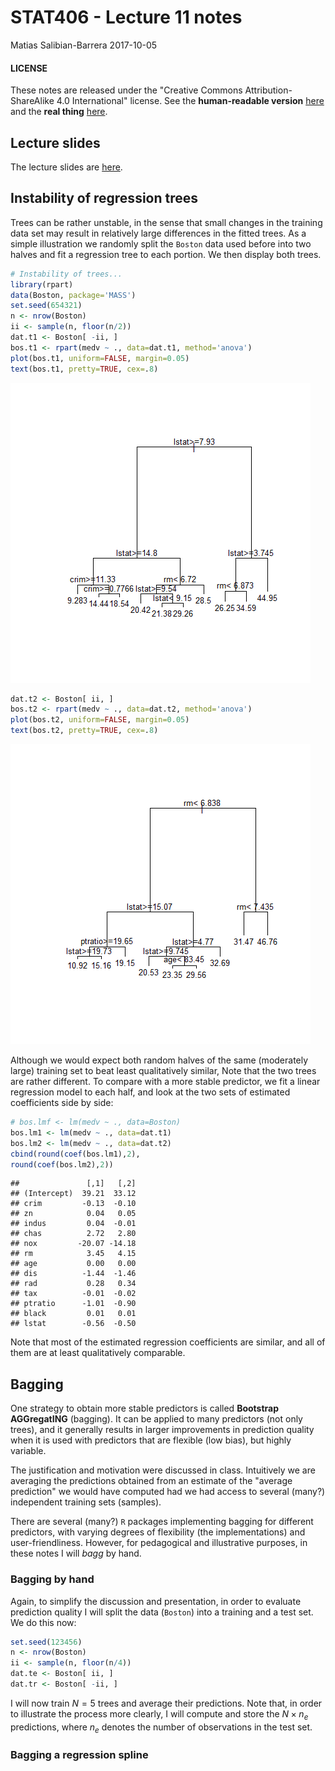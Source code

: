 STAT406 - Lecture 11 notes
================
Matias Salibian-Barrera
2017-10-05

#### LICENSE

These notes are released under the "Creative Commons Attribution-ShareAlike 4.0 International" license. See the **human-readable version** [here](https://creativecommons.org/licenses/by-sa/4.0/) and the **real thing** [here](https://creativecommons.org/licenses/by-sa/4.0/legalcode).

Lecture slides
--------------

The lecture slides are [here](STAT406-17-lecture-11-preliminary.pdf).

Instability of regression trees
-------------------------------

Trees can be rather unstable, in the sense that small changes in the training data set may result in relatively large differences in the fitted trees. As a simple illustration we randomly split the `Boston` data used before into two halves and fit a regression tree to each portion. We then display both trees.

``` r
# Instability of trees...
library(rpart)
data(Boston, package='MASS')
set.seed(654321)
n <- nrow(Boston)
ii <- sample(n, floor(n/2))
dat.t1 <- Boston[ -ii, ]
bos.t1 <- rpart(medv ~ ., data=dat.t1, method='anova')
plot(bos.t1, uniform=FALSE, margin=0.05)
text(bos.t1, pretty=TRUE, cex=.8)
```

![](README_files/figure-markdown_github-ascii_identifiers/inst1-1.png)

``` r
dat.t2 <- Boston[ ii, ]
bos.t2 <- rpart(medv ~ ., data=dat.t2, method='anova')
plot(bos.t2, uniform=FALSE, margin=0.05)
text(bos.t2, pretty=TRUE, cex=.8)
```

![](README_files/figure-markdown_github-ascii_identifiers/inst2-1.png)

Although we would expect both random halves of the same (moderately large) training set to beat least qualitatively similar, Note that the two trees are rather different. To compare with a more stable predictor, we fit a linear regression model to each half, and look at the two sets of estimated coefficients side by side:

``` r
# bos.lmf <- lm(medv ~ ., data=Boston)
bos.lm1 <- lm(medv ~ ., data=dat.t1)
bos.lm2 <- lm(medv ~ ., data=dat.t2)
cbind(round(coef(bos.lm1),2),
round(coef(bos.lm2),2))
```

    ##               [,1]   [,2]
    ## (Intercept)  39.21  33.12
    ## crim         -0.13  -0.10
    ## zn            0.04   0.05
    ## indus         0.04  -0.01
    ## chas          2.72   2.80
    ## nox         -20.07 -14.18
    ## rm            3.45   4.15
    ## age           0.00   0.00
    ## dis          -1.44  -1.46
    ## rad           0.28   0.34
    ## tax          -0.01  -0.02
    ## ptratio      -1.01  -0.90
    ## black         0.01   0.01
    ## lstat        -0.56  -0.50

Note that most of the estimated regression coefficients are similar, and all of them are at least qualitatively comparable.

Bagging
-------

One strategy to obtain more stable predictors is called **Bootstrap AGGregatING** (bagging). It can be applied to many predictors (not only trees), and it generally results in larger improvements in prediction quality when it is used with predictors that are flexible (low bias), but highly variable.

The justification and motivation were discussed in class. Intuitively we are averaging the predictions obtained from an estimate of the "average prediction" we would have computed had we had access to several (many?) independent training sets (samples).

There are several (many?) `R` packages implementing bagging for different predictors, with varying degrees of flexibility (the implementations) and user-friendliness. However, for pedagogical and illustrative purposes, in these notes I will *bagg* by hand.

### Bagging by hand

Again, to simplify the discussion and presentation, in order to evaluate prediction quality I will split the data (`Boston`) into a training and a test set. We do this now:

``` r
set.seed(123456)
n <- nrow(Boston)
ii <- sample(n, floor(n/4))
dat.te <- Boston[ ii, ]
dat.tr <- Boston[ -ii, ]
```

I will now train *N* = 5 trees and average their predictions. Note that, in order to illustrate the process more clearly, I will compute and store the *N* × *n*<sub>*e*</sub> predictions, where *n*<sub>*e*</sub> denotes the number of observations in the test set.

<!-- myc <- tree.control(nobs=nrow(dat.tr), mincut=1, minsize=2,  -->
<!--                     mindev=1e-5) -->
<!-- N <- 5 # 5 500 2000 5000 all improve, but less each time -->
<!-- # [1] 13.89539, [1] 12.08049, [1] 11.87869, [1] 11.77328 -->
<!-- myps <- matrix(NA, nrow(dat.te), N) -->
<!-- n.tr <- nrow(dat.tr) -->
<!-- set.seed(123456) -->
<!-- for(j in 1:N) { -->
<!--   ii <- sample(n.tr, replace=TRUE) -->
<!--   tmp <- tree(medv ~ ., data=dat.tr[ii,], split='deviance', -->
<!--                     control=myc) -->
<!--   myps[,j] <- predict(tmp, newdata=dat.te, type='vector') -->
<!-- } -->
<!-- pr.ba <- rowMeans(myps) -->
<!-- mean((dat.te$medv - pr.ba)^2) -->
### Bagging a regression spline

<!-- data(lidar, package='SemiPar') -->
<!-- plot(logratio~range, data=lidar, pch=19, col='gray', cex=2.5) -->
<!-- # split in training and testing  -->
<!-- set.seed(123456)  -->
<!-- n <- nrow(lidar) -->
<!-- ii <- sample(n, floor(n/5)) -->
<!-- lid.te <- lidar[ ii, ] -->
<!-- lid.tr <- lidar[ -ii, ] -->
<!-- bound <- c(min(lidar$range), max(lidar$range)) -->
<!-- library(splines) -->
<!-- a <- lm(logratio ~ bs(x=range, df=30, Boundary.knots=bound), data=lid.tr) -->
<!-- oo <- order(lid.tr$range) -->
<!-- plot(logratio~range, data=lid.tr, pch=19, col='gray', cex=2.5) -->
<!-- lines(predict(a)[oo] ~ lid.tr$range[oo], lwd=4, col='red') -->
<!-- pr.of <- predict(a, newdata=lid.te) -->
<!-- mean( (lid.te$logratio - pr.of)^2 ) -->
<!-- N <- 100 # 5 500 1500 -->
<!-- xseq <- seq(min(lidar$range), max(lidar$range), length=500) -->
<!-- myps <- matrix(NA, nrow(lid.te), N) -->
<!-- myse <- matrix(NA, length(xseq), N) -->
<!-- set.seed(123456) -->
<!-- n.tr <- nrow(lid.tr) -->
<!-- for(i in 1:N) { -->
<!--   ii <- sample(n.tr, replace=TRUE) -->
<!--   a.b <- lm(logratio ~ bs(x=range, df=30, Boundary.knots=bound), data=lid.tr[ii,]) -->
<!--     # try(lm(logratio ~ bs(x=range, df=30, Boundary.knots=bound), data=lid.tr[ii,]), silent=TRUE) -->
<!-- #  if(class(a.b) != 'try-error') { -->
<!--   myps[,i] <- predict(a.b, newdata=lid.te) -->
<!--   myse[,i] <- predict(a.b, newdata=list(range=xseq)) -->
<!-- #  } -->
<!-- } -->
<!-- pr.ba <- rowMeans(myps)# , na.rm=TRUE) -->
<!-- mean( (lid.te$logratio - pr.ba)^2 ) -->
<!-- pr.se <- rowMeans(myse)# , na.rm=TRUE) -->
<!-- pr.ofse <- predict(a, newdata=list(range=xseq)) -->
<!-- plot(logratio~range, data=lidar, pch=19, col='gray', cex=2.5) -->
<!-- points(logratio~range, data=lid.tr, pch=19, col='gray30', cex=.75) -->
<!-- points(logratio~range, data=lid.te, pch=19, col='blue', cex=.75) -->
<!-- lines(pr.ofse ~ xseq, lwd=4, col='red') -->
<!-- lines(pr.se ~ xseq, lwd=4, col='magenta') -->

